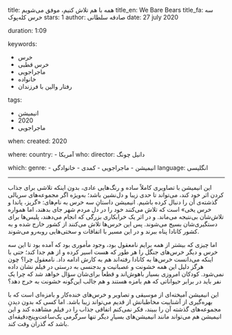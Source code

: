 
title: همه با هم تلاش کنیم، موفق می‌شویم
title_en: We Bare Bears
title_fa: سه خرس کله‌پوک
stars: 1
author: صادقه سلطانی
date: 27 july 2020

duration: 1:09

keywords:
  - خرس
  - خرس قطبی
  - ماجراجویی
  - خانواده
  - رفتار والین با فرزندان

tags:
  - انیمیشن
  - 2020
  - ماجراجویی  

when:
  created: 2020

where:
  country:
    - آمریکا
who:
  director: دانیل چونگ

which:
  genre:
    - انیمیشن
    - ماجراجویی
    - کمدی
    - خانوادگی
  language: انگلیسی

---

این انیمیشن با تصاویری کاملاً ساده و رنگ‌هایی عادی، بدون اینکه تلاشی برای جذاب کردن اثر خود کند، می‌تواند تا حدی زیبا و دل‌نشین باشد؛ به‌ویژه اگر مجموعه‌های سریالی گذشته‌ی آن را دنبال کرده باشیم.  انیمیشن داستانِ سه خرس به نام‌های: «گریز، پاندا و خرس یخی» است که تلاش می‌کنند خود را در دل مردم شهر جای بدهند، اما همواره تلاش‌شان بی‌نتیجه می‌ماند. و در اثر یک خرابکاری بزرگی که انجام می‌دهند، پلیس‌ها برای دستگیری‌شان بسیج می‌شوند. پس این خرس‌ها تلاش می‌کنند از کشور خارج شده و به کشور کانادا پناه ببرند و در این مسیر با اتفاقات و سختی‌هایی روبه‌رو می‌شوند. 

اما چیزی که بیشتر از همه برایم نامعقول بود، وجود مأموری بود که آمده بود تا این سه خرس و دیگر خرس‌های جنگل را هر طور که هست اسیر کرده و از هم جدا کند؛ حتی با اینکه می‌دانست خرس‌ها به کانادا رفته‌اند هم به کارش ادامه داد. نامعقول چرا؟ چون هرگز دلیل این همه خشونت و عصبانیت و بدجنسی به درستی در فیلم نشان داده نمی‌شود. کودکان امروزی بسیار باهوش‌اند و قطعاً برای‌شان سؤال خواهد شد که چرا یک نفر باید در برابر حیواناتی که هم بامزه هستند و هم جالب این‌گونه خشونت به خرج دهد؟ 

این انیمیشن آمیخته‌ای از موسیقی و تصاویر و خرس‌های خنده‌کار و بامزه‌ای است که با بهره‌گیری از آشناییت مخاطبانش از قدیم می‌تواند زیبا باشد. اما کسی که بدون دیدن‌ِ مجموعه‌های گذشته آن را ببیند، فکر نمی‌کنم اتفاقی جذاب را در فیلم مشاهده کند و این انیمیشن هم می‌تواند مانند انیمیشن‌های بسیارِ دیگر تنها سرگرمی یک‌ساعت‌وپنج‌دقیقه‌ای باشد که گذران وقت کند.